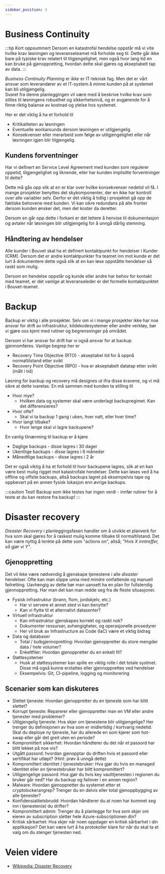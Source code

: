 ```yaml
---
sidebar_position: 3
---
```


# Business Continuity
:::tip Kort oppsummert
Dersom en katastrofal hendelse oppstår må vi vite hvilke krav løsningen og leveranseteamet må forholde seg til. Dette går ikke bare på typiske krav relatert til tilgjengelighet, men også hvor lang tid en kan bruke på gjenoppretting, hvordan dette skal gjøres og akseptabelt tap av data.
:::

_Business Continuity Planning_ er _ikke_ er IT-teknisk fag. Men det er vårt ansvar som leverandører av et IT-system å minne kunden på at systemet kan bli utilgjengelig.  
Svaret fra denne planleggingen vil være med å beskrive hvilke krav som stilles til løsningens robusthet og sikkerhetsnivå, og er avgjørende for å finne riktig balanse av kostnad og ytelse hos systemet. 

Her er det viktig å ha et forhold til 
* Kritikaliteten av løsningen
* Eventuelle workarounds dersom løsningen er utilgjengelig
* Konsekvenser eller merarbeid som følge av utilgjengelighet eller når løsningen igjen blir tilgjengelig.

## Kundens forventninger 
Har vi definert en Service Level Agreement med kunden som regulerer oppetid, tilgjengelighet og liknende, eller har kunden implisitte forventninger til dette? 

Dette må gås opp slik at en er klar over hvilke konsekvenser nedetid vil få. I mange prosjekter benyttes det skykomponenter, der en ikke har kontroll over alle variabler selv. Derfor er det viktig å tidlig i prosjektet gå opp de faktiske behovene med kunden. Vi kan sikre redundans på alle fronter dersom kunden ønsker det, men det koster da deretter. 

Dersom en går opp dette i forkant er det lettere å henvise til dokumentasjon og avtaler når løsningen blir utilgjengelig for å unngå dårlig stemning. 

## Håndtering av hendelser
Alle kunder i Bouvet skal ha et definert kontaktpunkt for  hendelser i Kunder (CRM). Dersom det er andre kontaktpunkter fra teamet inn mot kunde er det lurt å dokumentere dette også slik at en kan løse oppståtte hendelser så raskt som mulig. 

Dersom en hendelse oppstår og kunde eller andre har behov for kontakt med teamet, er det vanlige at leveranseleder er det formelle kontaktpunktet i Bouvet-teamet. 

# Backup
Backup er viktig i alle prosjekter. Selv om vi i mange prosjekter ikke har noe ansvar for drift av infrastruktur, kildekodesystemer eller andre verktøy, bør vi gjøre oss kjent med rutiner og begrensninger på området. 

Dersom vi har ansvar for drift har vi også ansvar for at backup gjennomføres. Vanlige begrep her er 
* Recovery Time Objective (RTO) - akseptabel tid for å oppnå normaltilstand etter svikt
* Recovery Point Objective (RPO) - hva er akseptabelt datatap etter svikt (målt i tid)

Løsning for backup og recovery må designes ut ifra disse kravene, og vi må sikre at dette ivaretas. En må sammen med kunden ta stilling til 
* Hvor mye?
  * Hvilken data og systemer skal være underlagt backupregimet. Kan det differensieres?
* Hvor ofte?
  * Skal vi ta backup 1 gang i uken, hver natt, eller hver time?
* Hvor langt tilbake?
  * Hvor lenge skal vi lagre backupene?

En vanlig tilnærming til backup er å kjøre 
* Daglige backups - disse lagres i 30 dager
* Ukentlige backups - disse lagres i 6 måneder
* Månedtlige backups - disse lagres i 2 år

Det er også viktig å ha et forhold til hvor backupene lagres, slik at en kan være best mulig rigget mot katastrofale hendelser. Dette kan løses ved å ha offline og offsite backups, altså backups lagret på eksempelvis tape og oppbevart på en annen fysisk lokasjon enn øvrige backups. 

:::caution Test!
Backup som ikke testes har ingen verdi - innfør rutiner for å teste at du kan restore fra backup!
:::

# Disaster recovery
_Disaster Recovery_ i planleggingsfasen handler om å utvikle et planverk for hva som skal gjøres for å raskest mulig komme tilbake til normaltilstand. Det kan være nyttig å tenkte på dette som "actions on", altså; _"Hvis X inntreffer, så gjør vi Y"_.

## Gjenoppretting

Det vil ikke være nødvendig å gjenskape tjenestene i alle _disaster_ hendelser. Ofte kan man slippe unna med mindre omfattende og manuell feilretting. Uavhengig av dette bør man uansett ha en plan for fullstendig gjennoppretting. Har man det kan man redde seg fra de fleste situasjoner.

* Fysisk infrastruktur (brann, flom, jordskjelv, etc.)
  * Har vi servere et annet sted vi kan benytte?
  * Kan vi flytte til et alternativt datasenter?
* Virtuell infrastruktur
  * Kan infrastruktur gjenskapes korrekt og raskt nok?
  * Dokumenter ressurser, avhengigheter, og operasjonelle prosedyrer
  * Her vil bruk av Infrastructure as Code (IaC) være et viktig bidrag
* Data og databaser
  * Total / bulkgjennopretting: Hvordan gjenoppretter du store mengder data / hele volumer?
  * Enkeltfiler: Hvordan gjenoppretter du en enkelt fil?
* Støttesystemer
  * Husk at støttesystemer kan spille en viktig rolle i det totale systmet. Disse må også kunne erstattes eller gjennopprettes ved hendelser
  * Eksempelvis: Git, CI-pipeline, logging og monitorering

## Scenarier som kan diskuteres

* Slettet tjeneste: Hvordan gjenoppretter du en tjeneste som har blitt slettet?
* Korrupt tjeneste: Reparerer eller gjenoppretter man en VM eller andre tjenester med problemer?
* Utilgjengelig tjeneste: Hva skjer om tjenestene blir utilgjengelige? Her trenger du definisjonen av hva som er midlertidig / kortvarig nedetid. Skal du deploye ny tjeneste, har du allerede en som kjører som hot-swap eller går det greit uten en periode?
* Kompromittert sikkerhet: Hvordan håndterer du det når et passord har blitt lekket på noe vis?
* Utgått passord: hvordan gjenopptar du driften hvis et passord eller sertifikat har utløpt? (Hint: prøv å unngå dette)
* Kompromittert identitet / tjenestebruker: Hva gjør du hvis en managed identitet eller en tjenestebruker har blitt kompromittert?
* Utilgjengelige passord: Hva gjør du hvis key vaulttjenesten i regionen du bruker går ned? Har du backup og failover i en annen region?
* Malware: Hvordan gjenoppretter du systemet etter et cryptolockerangrep? Trenger du en delvis eller total gjenoppbygging av alle tjenester?
* Konfidensialitetsbrudd: Hvordan håndterer du at noen har kommet seg inn i tjenesten(e) du drifter?
* Kompromittert admin: Trenger du å planlegge for hva som skjer om eieren av subscription sletter hele Azure-subscriptionen din?
* Kritisk sårbarhet: Hva skjer når noen oppdager en kritisk sårbarhet i din applikasjon? Det kan være lurt å ha protokoller klare for når du skal ta et valg om du stenger tjenesten ned.

# Veien videre
* [Wikipedia: Disaster Recovery](https://en.wikipedia.org/wiki/IT_disaster_recovery)